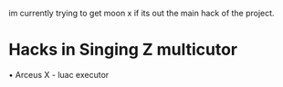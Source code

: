 im currently trying to get moon x if its out the main hack of the project.


<h1>Hacks in Singing Z multicutor</h1>

<p>• Arceus X - luac executor</p>
